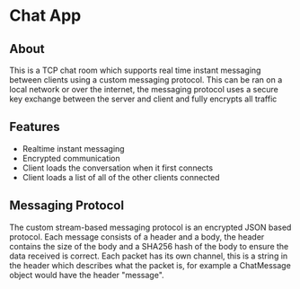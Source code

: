 
# Chat App

## About

This is a TCP chat room which supports real time instant messaging between clients using a custom messaging protocol. This can be ran on a local network or over the internet, the messaging protocol uses a secure key exchange between the server and client and fully encrypts all traffic

## Features

- Realtime instant messaging
- Encrypted communication
- Client loads the conversation when it first connects
- Client loads a list of all of the other clients connected

## Messaging Protocol

The custom stream-based messaging protocol is an encrypted JSON based protocol. Each message consists of a header and a body, the header contains the size of the body and a SHA256 hash of the body to ensure the data received is correct. Each packet has its own channel, this is a string in the header which describes what the packet is, for example a ChatMessage object would have the header "message".


